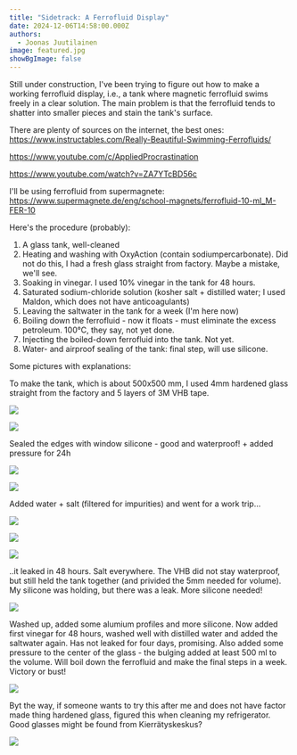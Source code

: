```yaml
---
title: "Sidetrack: A Ferrofluid Display"
date: 2024-12-06T14:58:00.000Z
authors:
  - Joonas Juutilainen
image: featured.jpg
showBgImage: false
---
```

Still under construction, I've been trying to figure out how to make a working ferrofluid display, i.e., a tank where magnetic ferrofluid swims freely in a clear solution. The main problem is that the ferrofluid tends to shatter into smaller pieces and stain the tank's surface.

There are plenty of sources on the internet, the best ones:\
<https://www.instructables.com/Really-Beautiful-Swimming-Ferrofluids/>

<https://www.youtube.com/c/AppliedProcrastination>

<https://www.youtube.com/watch?v=ZA7YTcBD56c>

I'll be using ferrofluid from supermagnete:\
<https://www.supermagnete.de/eng/school-magnets/ferrofluid-10-ml_M-FER-10>

Here's the procedure (probably):

1. A glass tank, well-cleaned
2. Heating and washing with OxyAction (contain sodiumpercarbonate). Did not do this, I had a fresh glass straight from factory. Maybe a mistake, we'll see.
3. Soaking in vinegar. I used 10% vinegar in the tank for 48 hours.
4. Saturated sodium-chloride solution (kosher salt + distilled water; I used Maldon, which does not have anticoagulants)
5. Leaving the saltwater in the tank for a week (I'm here now)
6. Boiling down the ferrofluid - now it floats - must eliminate the excess petroleum. 100°C, they say, not yet done.
7. Injecting the boiled-down ferrofluid into the tank. Not yet. 
8. Water- and airproof sealing of the tank: final step, will use silicone.

Some pictures with explanations:

To make the tank, which is about 500x500 mm, I used 4mm hardened glass straight from the factory and 5 layers of 3M VHB tape.

![](img_2736-2-large.jpeg)

![](img_2737-2-large.jpeg)

Sealed the edges with window silicone - good and waterproof! + added pressure for 24h

![](img_2741-2-large.jpeg)

![](img_2743-2-large.jpeg)

Added water + salt (filtered for impurities) and went for a work trip...

![](img_2739-2-large.jpeg)

![](img_2747-2-large.jpeg)

![](img_2749-large.jpeg)

..it leaked in 48 hours. Salt everywhere. The VHB did not stay waterproof, but still held the tank together (and privided the 5mm needed for volume). My silicone was holding, but there was a leak. More silicone needed!

![](img_2784-2-large.jpeg)

Washed up, added some alumium profiles and more silicone. Now added first vinegar for 48 hours, washed well with distilled water and added the saltwater again. Has not leaked for four days, promising. Also added some pressure to the center of the glass - the bulging added at least 500 ml to the volume. Will boil down the ferrofluid and make the final steps in a week. Victory or bust!

![](img_2834-3-large.jpeg)

Byt the way, if someone wants to try this after me and does not have factor made thing hardened glass, figured this when cleaning my refrigerator. Good glasses might be found from Kierrätyskeskus?

![](img_2753-2-large.jpeg)
